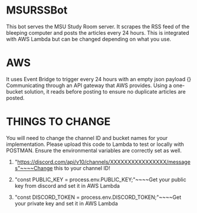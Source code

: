 # MSURSSBot
This bot serves the MSU Study Room server. It scrapes the RSS feed of the bleeping computer and posts the articles every 24 hours. This is integrated with AWS Lambda but can be changed depending on what you use. 

# AWS
It uses Event Bridge to trigger every 24 hours with an empty json payload {}
Communicating through an API gateway that AWS provides. Using a one-bucket solution, it reads before posting to ensure no duplicate articles are posted. 


# THINGS TO CHANGE 
You will need to change the channel ID and bucket names for your implementation. Please upload this code to Lambda to test or locally with POSTMAN. Ensure the environmental variables are correctly set as well.

  1. "https://discord.com/api/v10/channels/XXXXXXXXXXXXXXXX/messages"~~~~Change this to your channel ID!

  2. "const PUBLIC_KEY = process.env.PUBLIC_KEY;"~~~~Get your public key from discord and set it in AWS  Lambda

  3. "const DISCORD_TOKEN = process.env.DISCORD_TOKEN;"~~~~Get your private key and set it in AWS Lambda
